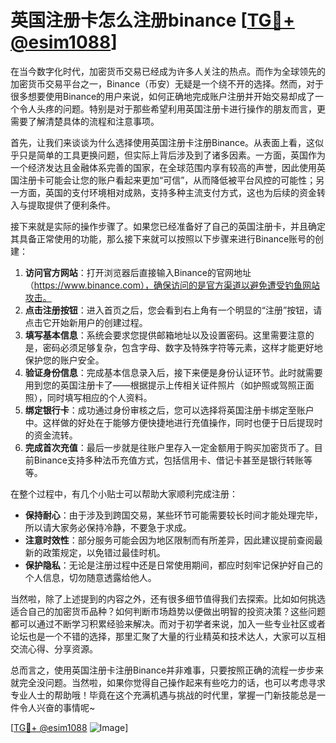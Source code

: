 # 英国注册卡怎么注册binance [[TG💪+ @esim1088](https://t.me/s/esim1088)]

在当今数字化时代，加密货币交易已经成为许多人关注的热点。而作为全球领先的加密货币交易平台之一，Binance（币安）无疑是一个绕不开的选择。然而，对于很多想要使用Binance的用户来说，如何正确地完成账户注册并开始交易却成了一个令人头疼的问题。特别是对于那些希望利用英国注册卡进行操作的朋友而言，更需要了解清楚具体的流程和注意事项。

首先，让我们来谈谈为什么选择使用英国注册卡注册Binance。从表面上看，这似乎只是简单的工具更换问题，但实际上背后涉及到了诸多因素。一方面，英国作为一个经济发达且金融体系完善的国家，在全球范围内享有较高的声誉，因此使用英国注册卡可能会让您的账户看起来更加“可信”，从而降低被平台风控的可能性；另一方面，英国的支付环境相对成熟，支持多种主流支付方式，这也为后续的资金转入与提取提供了便利条件。

接下来就是实际的操作步骤了。如果您已经准备好了自己的英国注册卡，并且确定其具备正常使用的功能，那么接下来就可以按照以下步骤来进行Binance账号的创建：

1. **访问官方网站**：打开浏览器后直接输入Binance的官网地址（https://www.binance.com），确保访问的是官方渠道以避免遭受钓鱼网站攻击。
2. **点击注册按钮**：进入首页之后，您会看到右上角有一个明显的“注册”按钮，请点击它开始新用户的创建过程。
3. **填写基本信息**：系统会要求您提供邮箱地址以及设置密码。这里需要注意的是，密码必须足够复杂，包含字母、数字及特殊字符等元素，这样才能更好地保护您的账户安全。
4. **验证身份信息**：完成基本信息录入后，接下来便是身份认证环节。此时就需要用到您的英国注册卡了——根据提示上传相关证件照片（如护照或驾照正面照），同时填写相应的个人资料。
5. **绑定银行卡**：成功通过身份审核之后，您可以选择将英国注册卡绑定至账户中。这样做的好处在于能够方便快捷地进行充值操作，同时也便于日后提现时的资金流转。
6. **完成首次充值**：最后一步就是往账户里存入一定金额用于购买加密货币了。目前Binance支持多种法币充值方式，包括信用卡、借记卡甚至是银行转账等等。

在整个过程中，有几个小贴士可以帮助大家顺利完成注册：

- **保持耐心**：由于涉及到跨国交易，某些环节可能需要较长时间才能处理完毕，所以请大家务必保持冷静，不要急于求成。
- **注意时效性**：部分服务可能会因为地区限制而有所差异，因此建议提前查阅最新的政策规定，以免错过最佳时机。
- **保护隐私**：无论是注册过程中还是日常使用期间，都应时刻牢记保护好自己的个人信息，切勿随意透露给他人。

当然啦，除了上述提到的内容之外，还有很多细节值得我们去探索。比如如何挑选适合自己的加密货币品种？如何判断市场趋势以便做出明智的投资决策？这些问题都可以通过不断学习积累经验来解决。而对于初学者来说，加入一些专业社区或者论坛也是一个不错的选择，那里汇聚了大量的行业精英和技术达人，大家可以互相交流心得、分享资源。

总而言之，使用英国注册卡注册Binance并非难事，只要按照正确的流程一步步来就完全没问题。当然啦，如果你觉得自己操作起来有些吃力的话，也可以考虑寻求专业人士的帮助哦！毕竟在这个充满机遇与挑战的时代里，掌握一门新技能总是一件令人兴奋的事情呢~

[[TG💪+ @esim1088](https://t.me/s/esim1088) ![Image](https://i.postimg.cc/4NQfJmqS/Snipaste-2025-05-13-00-14-12.png)]